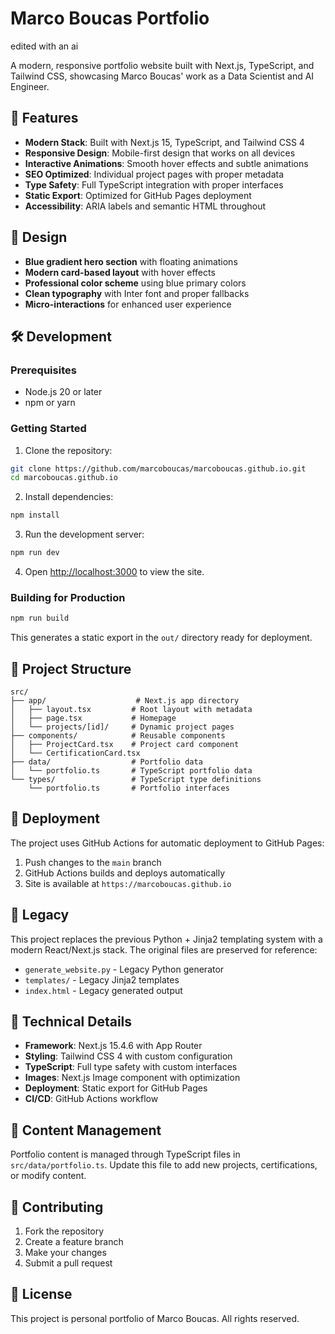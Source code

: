 # Marco Boucas Portfolio

edited with an ai

A modern, responsive portfolio website built with Next.js, TypeScript, and Tailwind CSS, showcasing Marco Boucas' work as a Data Scientist and AI Engineer.

## 🚀 Features

- **Modern Stack**: Built with Next.js 15, TypeScript, and Tailwind CSS 4
- **Responsive Design**: Mobile-first design that works on all devices
- **Interactive Animations**: Smooth hover effects and subtle animations
- **SEO Optimized**: Individual project pages with proper metadata
- **Type Safety**: Full TypeScript integration with proper interfaces
- **Static Export**: Optimized for GitHub Pages deployment
- **Accessibility**: ARIA labels and semantic HTML throughout

## 🎨 Design

- **Blue gradient hero section** with floating animations
- **Modern card-based layout** with hover effects
- **Professional color scheme** using blue primary colors
- **Clean typography** with Inter font and proper fallbacks
- **Micro-interactions** for enhanced user experience

## 🛠️ Development

### Prerequisites

- Node.js 20 or later
- npm or yarn

### Getting Started

1. Clone the repository:
```bash
git clone https://github.com/marcoboucas/marcoboucas.github.io.git
cd marcoboucas.github.io
```

2. Install dependencies:
```bash
npm install
```

3. Run the development server:
```bash
npm run dev
```

4. Open [http://localhost:3000](http://localhost:3000) to view the site.

### Building for Production

```bash
npm run build
```

This generates a static export in the `out/` directory ready for deployment.

## 📁 Project Structure

```
src/
├── app/                    # Next.js app directory
│   ├── layout.tsx         # Root layout with metadata
│   ├── page.tsx           # Homepage
│   └── projects/[id]/     # Dynamic project pages
├── components/            # Reusable components
│   ├── ProjectCard.tsx    # Project card component
│   └── CertificationCard.tsx
├── data/                  # Portfolio data
│   └── portfolio.ts       # TypeScript portfolio data
└── types/                 # TypeScript type definitions
    └── portfolio.ts       # Portfolio interfaces
```

## 🚀 Deployment

The project uses GitHub Actions for automatic deployment to GitHub Pages:

1. Push changes to the `main` branch
2. GitHub Actions builds and deploys automatically
3. Site is available at `https://marcoboucas.github.io`

## 📄 Legacy

This project replaces the previous Python + Jinja2 templating system with a modern React/Next.js stack. The original files are preserved for reference:

- `generate_website.py` - Legacy Python generator
- `templates/` - Legacy Jinja2 templates
- `index.html` - Legacy generated output

## 🔧 Technical Details

- **Framework**: Next.js 15.4.6 with App Router
- **Styling**: Tailwind CSS 4 with custom configuration
- **TypeScript**: Full type safety with custom interfaces
- **Images**: Next.js Image component with optimization
- **Deployment**: Static export for GitHub Pages
- **CI/CD**: GitHub Actions workflow

## 📝 Content Management

Portfolio content is managed through TypeScript files in `src/data/portfolio.ts`. Update this file to add new projects, certifications, or modify content.

## 🤝 Contributing

1. Fork the repository
2. Create a feature branch
3. Make your changes
4. Submit a pull request

## 📄 License

This project is personal portfolio of Marco Boucas. All rights reserved.
